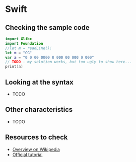 # Swift

## Checking the sample code

```swift runnable
import Glibc
import Foundation
//let m = readLine()!
let m = "CG"
var a = "0 0 00 0000 0 000 00 000 0 000"
// TODO - my solution works, but too ugly to show here...
print(a)
```

## Looking at the syntax

- TODO

## Other characteristics

- TODO

## Resources to check

- [Overview on Wikipedia](https://en.wikipedia.org/wiki/Swift_(programming_language))
- [Official tutorial](https://swift.org/getting-started/)
